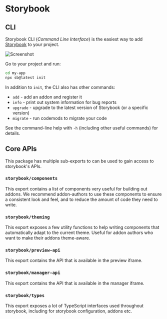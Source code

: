 # Storybook

## CLI

Storybook CLI (_Command Line Interface_) is the easiest way to add [Storybook](https://github.com/storybookjs/storybook) to your project.

![Screenshot](docs/getstorybook.png)

Go to your project and run:

```sh
cd my-app
npx sb@latest init
```

In addition to `init`, the CLI also has other commands:

- `add` - add an addon and register it
- `info` - print out system information for bug reports
- `upgrade` - upgrade to the latest version of Storybook (or a specific version)
- `migrate` - run codemods to migrate your code

See the command-line help with `-h` (including other useful commands) for details.

## Core APIs

This package has multiple sub-exports to can be used to gain access to storybook's APIs.

### `storybook/components`

This export contains a list of components very useful for building out addons.
We recommend addon-authors to use these components to ensure a consistent look and feel, and to reduce the amount of code they need to write.

### `storybook/theming`

This export exposes a few utility functions to help writing components that automatically adapt to the current theme.
Useful for addon authors who want to make their addons theme-aware.

### `storybook/preview-api`

This export contains the API that is available in the preview iframe.

### `storybook/manager-api`

This export contains the API that is available in the manager iframe.

### `storybook/types`

This export exposes a lot of TypeScript interfaces used throughout storybook, including for storybook configuration, addons etc.
